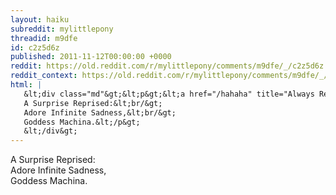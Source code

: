 ```yaml
---
layout: haiku
subreddit: mylittlepony
threadid: m9dfe
id: c2z5d6z
published: 2011-11-12T00:00:00 +0000
reddit: https://old.reddit.com/r/mylittlepony/comments/m9dfe/_/c2z5d6z
reddit_context: https://old.reddit.com/r/mylittlepony/comments/m9dfe/_/c2z5d6z?context=3
html: |
   &lt;div class="md"&gt;&lt;p&gt;&lt;a href="/hahaha" title="Always Relevant / Singing Her Garden Of Tears / Smashing Pumpkin Pie"&gt;&lt;/a&gt;
   A Surprise Reprised:&lt;br/&gt;
   Adore Infinite Sadness,&lt;br/&gt;
   Goddess Machina.&lt;/p&gt;
   &lt;/div&gt;
---
```


[](/hahaha "Always Relevant / Singing Her Garden Of Tears / Smashing Pumpkin Pie")
A Surprise Reprised:  
Adore Infinite Sadness,  
Goddess Machina.